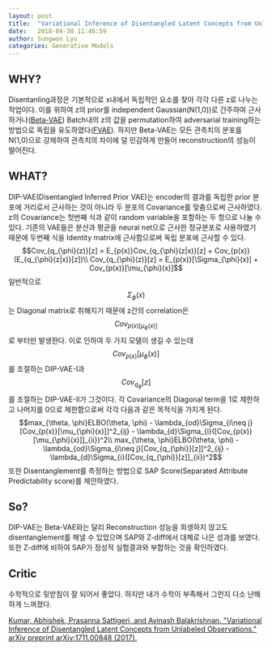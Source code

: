 ```yaml
---
layout: post
title:  "Variational Inference of Disentangled Latent Concepts from Unlabeled Observations"
date:   2018-04-30 11:46:59
author: Sungwon Lyu
categories: Generative Models
---
```


## WHY? 
Disentanling과정은 기본적으로 x내에서 독립적인 요소를 찾아 각각 다른 z로 나누는 작업이다. 이를 위하여 z의 prior를 independent Gaussian(N(1,0))로 간주하여 근사하거나([Beta-VAE]()) Batch내의 z의 값을 permutation하여 adversarial training하는 방법으로 독립을 유도하였다([FVAE]()). 하지만 Beta-VAE는 모든 관측치의 분포를 N(1,0)으로 강제하여 관측치의 차이에 덜 민감하게 만들어 reconstruction의 성능이 떨어진다.  

## WHAT?
DIP-VAE(Disentangled Inferred Prior VAE)는 encoder의 결과를 독립한 prior 분포에 거리로서 근사하는 것이 아니라 두 분포의 Covariance를 맞춤으로써 근사하였다. z의 Covariance는 첫번째 식과 같이 random variable을 포함하는 두 항으로 나눌 수 있다. 기존의 VAE들은 분산과 평균을 neural net으로 근사한 정규분포로 사용하였기 때문에 두번째 식을 Identity matrix에 근사함으로써 독립 분포에 근사할 수 있다. 
$$Cov_{q_{\phi}(z)}[z] = E_{p(x)}Cov_{q_{\phi}(z|x)}[z] + Cov_{p(x)}(E_{q_{\phi}(z|x)}[z])\\
Cov_{q_{\phi}(z)}[z] = E_{p(x)}[\Sigma_{\phi}(x)] + Cov_{p(x)}[\mu_{\phi}(x)]$$
일반적으로 $$\Sigma_{\phi}(x)$$는 Diagonal matrix로 취해지기 때문에 z간의 correlation은 $$Cov_{p(x)[\mu_{\phi}(x)]}$$로 부터만 발생한다. 이로 인하여 두 가지 모델이 생길 수 있는데 $$Cov_{p(x)}[\mu_{\phi}(x)]$$를 조절하는 DIP-VAE-I과 $$Cov_{q_{\phi}}[z]$$를 조절하는 DIP-VAE-II가 그것이다. 각 Covariance의 Diagonal term을 1로 제한하고 나머지를 0으로 제한함으로써 각각 다음과 같은 목적식을 가지게 된다. 
$$max_{\theta, \phi}ELBO(\theta, \phi) - \lambda_{od}\Sigma_{i\neq j}[Cov_{p(x)}[\mu_{\phi}(x)]]^2_{ij} - \lambda_{d}\Sigma_{i}([Cov_{p(x)}[\mu_{\phi}(x)]]_{ii})^2\\
max_{\theta, \phi}ELBO(\theta, \phi) - \lambda_{od}\Sigma_{i\neq j}[Cov_{q_{\phi}}[z]]^2_{ij} - \lambda_{d}\Sigma_{i}([Cov_{q_{\phi}}[z]]_{ii})^2$$
또한 Disentanglement를 측정하는 방법으로 SAP Score(Separated Attribute Predictability score)를 제안하였다. 

## So?
DIP-VAE는 Beta-VAE와는 달리 Reconstruction 성능을 희생하지 않고도 disentanglement를 해낼 수 있었으며 SAP와 Z-diff에서 대체로 나은 성과를 보였다. 또한 Z-diff에 비하여 SAP가 정성적 실험결과와 부합하는 것을 확인하였다. 

## Critic
수학적으로 뒷받침이 잘 되어서 좋았다. 하지만 내가 수학이 부족해서 그런지 다소 난해하게 느껴졌다. 

[Kumar, Abhishek, Prasanna Sattigeri, and Avinash Balakrishnan. "Variational Inference of Disentangled Latent Concepts from Unlabeled Observations." arXiv preprint arXiv:1711.00848 (2017).](https://arxiv.org/abs/1711.00848)

